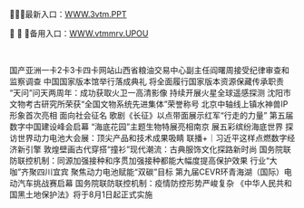 <p>
	🍴🍴🍴最新入口：<a href="http://www.baidu.com/link?url=6MA2SWnO3Raqke39an_0PUxosM6ZrUGzi1BN9tNnlPW&wd">WWW.3vtm.PPT</a> 
	<p>
		🚛
🚛
🚛备用入口：<a href="http://www.baidu.com/link?url=6MA2SWnO3Raqke39an_0PUxosM6ZrUGzi1BN9tNnlPW&wd">WWW.vtmmrv.UPOU</a> 
	</p>
	<p>
		<br />
	</p>
	<p>
		国产亚洲一卡2卡3卡四卡网站山西省粮油交易中心副主任阎曙周接受纪律审查和监察调查
中国国家版本馆举行落成典礼 将全面履行国家版本资源保藏传承职责
“天问”问天两周年：成功获取火卫一高清影像 持续开展火星全球遥感探测
沈阳市文物考古研究所荣获“全国文物系统先进集体”荣誉称号
北京中轴线上镇水神兽IP形象首次亮相 面向社会征名
歌剧《长征》以点带面展示红军“行走的力量”
第五届数字中国建设峰会启幕
“海底花园”主题生物特展亮相南京 展五彩缤纷海底世界
探访世界动力电池大会展：顶尖产品和技术成果吸睛
联播+｜习近平这样点燃数字经济新引擎
敦煌壁画古代穿搭“撞衫”现代潮流：古典服饰文化探路新时尚
国务院联防联控机制：同源加强接种和序贯加强接种都能大幅度提高保护效果
行业“大咖”齐聚四川宜宾 聚焦动力电池赋能“双碳”目标
第九届CEVR环青海湖（国际）电动汽车挑战赛启幕
国务院联防联控机制：疫情防控形势严峻复杂
《中华人民共和国黑土地保护法》将于8月1日起正式实施
	</p>
